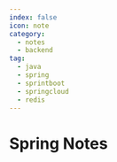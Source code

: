 ```yaml
---
index: false
icon: note
category:
  - notes
  - backend
tag:
  - java
  - spring
  - sprintboot
  - springcloud
  - redis
---
```


# Spring Notes
